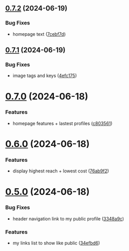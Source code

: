 ## [0.7.2](https://github.com/EddieHubCommunity/CreatorsRegistry/compare/v0.7.1...v0.7.2) (2024-06-19)


### Bug Fixes

* homepage text ([7cebf7d](https://github.com/EddieHubCommunity/CreatorsRegistry/commit/7cebf7d651399a01654a01a4f168b0419381bb67))



## [0.7.1](https://github.com/EddieHubCommunity/CreatorsRegistry/compare/v0.7.0...v0.7.1) (2024-06-19)


### Bug Fixes

* image tags and keys ([4efc175](https://github.com/EddieHubCommunity/CreatorsRegistry/commit/4efc175425c0c8ddc139487158b84ee5faefc648))



# [0.7.0](https://github.com/EddieHubCommunity/CreatorsRegistry/compare/v0.6.0...v0.7.0) (2024-06-18)


### Features

* homepage features + lastest profiles ([c803561](https://github.com/EddieHubCommunity/CreatorsRegistry/commit/c803561bbcf07eecb6b5e0a27acc018ef609ad15))



# [0.6.0](https://github.com/EddieHubCommunity/CreatorsRegistry/compare/v0.5.0...v0.6.0) (2024-06-18)


### Features

* display highest reach + lowest cost ([76ab9f2](https://github.com/EddieHubCommunity/CreatorsRegistry/commit/76ab9f2270c2dca50b861d8149b4a746e7667740))



# [0.5.0](https://github.com/EddieHubCommunity/CreatorsRegistry/compare/v0.4.3...v0.5.0) (2024-06-18)


### Bug Fixes

* header navigation link to my public profile ([3348a9c](https://github.com/EddieHubCommunity/CreatorsRegistry/commit/3348a9ca9331b15ae496e0af4ff12241a686384a))


### Features

* my links list to show like public ([34efbd6](https://github.com/EddieHubCommunity/CreatorsRegistry/commit/34efbd65bb4dfaac9e19468b089c84064592175c))



